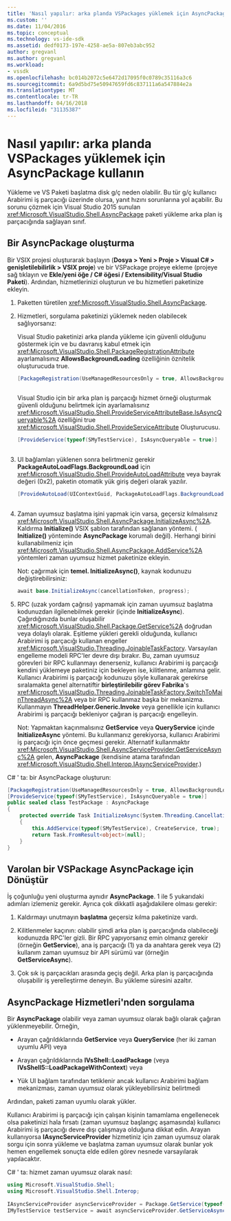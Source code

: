 ```yaml
---
title: 'Nasıl yapılır: arka planda VSPackages yüklemek için AsyncPackage kullanın | Microsoft Docs'
ms.custom: ''
ms.date: 11/04/2016
ms.topic: conceptual
ms.technology: vs-ide-sdk
ms.assetid: dedf0173-197e-4258-ae5a-807eb3abc952
author: gregvanl
ms.author: gregvanl
ms.workload:
- vssdk
ms.openlocfilehash: bc014b2072c5e6472d17095f0c0789c35116a3c6
ms.sourcegitcommit: 6a9d5bd75e50947659fd6c837111a6a547884e2a
ms.translationtype: MT
ms.contentlocale: tr-TR
ms.lasthandoff: 04/16/2018
ms.locfileid: "31135387"
---
```

# <a name="how-to-use-asyncpackage-to-load-vspackages-in-the-background"></a>Nasıl yapılır: arka planda VSPackages yüklemek için AsyncPackage kullanın
Yükleme ve VS Paketi başlatma disk g/ç neden olabilir. Bu tür g/ç kullanıcı Arabirimi iş parçacığı üzerinde olursa, yanıt hızını sorunlarına yol açabilir. Bu sorunu çözmek için Visual Studio 2015 sunulan <xref:Microsoft.VisualStudio.Shell.AsyncPackage> paketi yükleme arka plan iş parçacığında sağlayan sınıf.  
  
## <a name="creating-an-asyncpackage"></a>Bir AsyncPackage oluşturma  
 Bir VSIX projesi oluşturarak başlayın (**Dosya > Yeni > Proje > Visual C# > genişletilebilirlik > VSIX proje**) ve bir VSPackage projeye ekleme (projeye sağ tıklayın ve **Ekle/yeni öğe / C# öğesi / Extensibility/Visual Studio Paketi**). Ardından, hizmetlerinizi oluşturun ve bu hizmetleri paketinize ekleyin.  
  
1.  Paketten türetilen <xref:Microsoft.VisualStudio.Shell.AsyncPackage>.  
  
2.  Hizmetleri, sorgulama paketinizi yüklemek neden olabilecek sağlıyorsanız:  
  
     Visual Studio paketinizi arka planda yükleme için güvenli olduğunu göstermek için ve bu davranış kabul etmek için <xref:Microsoft.VisualStudio.Shell.PackageRegistrationAttribute> ayarlamalısınız **AllowsBackgroundLoading** özelliğinin öznitelik oluşturucuda true.  
  
    ```csharp  
    [PackageRegistration(UseManagedResourcesOnly = true, AllowsBackgroundLoading = true)]  
  
    ```  
  
     Visual Studio için bir arka plan iş parçacığı hizmet örneği oluşturmak güvenli olduğunu belirtmek için ayarlamalısınız <xref:Microsoft.VisualStudio.Shell.ProvideServiceAttributeBase.IsAsyncQueryable%2A> özelliğini true <xref:Microsoft.VisualStudio.Shell.ProvideServiceAttribute> Oluşturucusu.  
  
    ```csharp  
    [ProvideService(typeof(SMyTestService), IsAsyncQueryable = true)]  
  
    ```  
  
3.  UI bağlamları yüklenen sonra belirtmeniz gerekir **PackageAutoLoadFlags.BackgroundLoad** için <xref:Microsoft.VisualStudio.Shell.ProvideAutoLoadAttribute> veya bayrak değeri (0x2), paketin otomatik yük giriş değeri olarak yazılır.  
  
    ```csharp  
    [ProvideAutoLoad(UIContextGuid, PackageAutoLoadFlags.BackgroundLoad)]  
  
    ```  
  
4.  Zaman uyumsuz başlatma işini yapmak için varsa, geçersiz kılmalısınız <xref:Microsoft.VisualStudio.Shell.AsyncPackage.InitializeAsync%2A>. Kaldırma **Initialize()** VSIX şablon tarafından sağlanan yöntemi. ( **Initialize()** yönteminde **AsyncPackage** korumalı değil). Herhangi birini kullanabilmeniz için <xref:Microsoft.VisualStudio.Shell.AsyncPackage.AddService%2A> yöntemleri zaman uyumsuz hizmet paketinize ekleyin.  
  
     Not: çağırmak için **temel. InitializeAsync()**, kaynak kodunuzu değiştirebilirsiniz:  
  
    ```csharp  
    await base.InitializeAsync(cancellationToken, progress);  
    ```  
  
5.  RPC (uzak yordam çağrısı) yapmamak için zaman uyumsuz başlatma kodunuzdan ilgilenebilmek gerekir (içinde **InitializeAsync**). Çağırdığınızda bunlar oluşabilir <xref:Microsoft.VisualStudio.Shell.Package.GetService%2A> doğrudan veya dolaylı olarak.  Eşitleme yükleri gerekli olduğunda, kullanıcı Arabirimi iş parçacığı kullanan engeller <xref:Microsoft.VisualStudio.Threading.JoinableTaskFactory>. Varsayılan engelleme modeli RPC'ler devre dışı bırakır. Bu, zaman uyumsuz görevleri bir RPC kullanmayı denerseniz, kullanıcı Arabirimi iş parçacığı kendini yüklemeye paketiniz için bekleyen ise, kilitlenme, anlamına gelir. Kullanıcı Arabirimi iş parçacığı kodunuzu şöyle kullanarak gerekirse sıralamakta genel alternatiftir **birleştirilebilir görev Fabrika**'s <xref:Microsoft.VisualStudio.Threading.JoinableTaskFactory.SwitchToMainThreadAsync%2A> veya bir RPC kullanmaz başka bir mekanizma.  Kullanmayın **ThreadHelper.Generic.Invoke** veya genellikle için kullanıcı Arabirimi iş parçacığı bekleniyor çağıran iş parçacığı engelleyin.  
  
     Not: Yapmaktan kaçınmalısınız **GetService** veya **QueryService** içinde **InitializeAsync** yöntemi. Bu kullanmanız gerekiyorsa, kullanıcı Arabirimi iş parçacığı için önce geçmesi gerekir. Alternatif kullanmaktır <xref:Microsoft.VisualStudio.Shell.AsyncServiceProvider.GetServiceAsync%2A> gelen, **AsyncPackage** (kendisine atama tarafından <xref:Microsoft.VisualStudio.Shell.Interop.IAsyncServiceProvider>.)  
  
 C# ' ta: bir AsyncPackage oluşturun:  
  
```csharp  
[PackageRegistration(UseManagedResourcesOnly = true, AllowsBackgroundLoading = true)]       
[ProvideService(typeof(SMyTestService), IsAsyncQueryable = true)]   
public sealed class TestPackage : AsyncPackage   
{   
    protected override Task InitializeAsync(System.Threading.CancellationToken cancellationToken, IProgress<ServiceProgressData> progress)   
    {               
        this.AddService(typeof(SMyTestService), CreateService, true);   
        return Task.FromResult<object>(null);   
    }   
}  
```  
  
## <a name="convert-an-existing-vspackage-to-asyncpackage"></a>Varolan bir VSPackage AsyncPackage için Dönüştür  
 İş çoğunluğu yeni oluşturma aynıdır **AsyncPackage**. 1 ile 5 yukarıdaki adımları izlemeniz gerekir. Ayrıca çok dikkatli aşağıdakilere olması gerekir:  
  
1.  Kaldırmayı unutmayın **başlatma** geçersiz kılma paketinize vardı.  
  
2.  Kilitlenmeler kaçının: olabilir şimdi arka plan iş parçacığında olabileceği kodunuzda RPC'ler gizli. Bir RPC yapıyorsanız emin olmanız gerekir (örneğin **GetService**), ana iş parçacığı (1) ya da anahtara gerek veya (2) kullanım zaman uyumsuz bir API sürümü var (örneğin **GetServiceAsync**).  
  
3.  Çok sık iş parçacıkları arasında geçiş değil. Arka plan iş parçacığında oluşabilir iş yerelleştirme deneyin. Bu yükleme süresini azaltır.  
  
## <a name="querying-services-from-asyncpackage"></a>AsyncPackage Hizmetleri'nden sorgulama  
 Bir **AsyncPackage** olabilir veya zaman uyumsuz olarak bağlı olarak çağıran yüklenmeyebilir. Örneğin,  
  
-   Arayan çağrıldıklarında **GetService** veya **QueryService** (her iki zaman uyumlu API) veya  
  
-   Arayan çağrıldıklarında **IVsShell::LoadPackage** (veya **IVsShell5::LoadPackageWithContext**) veya  
  
-   Yük UI bağlam tarafından tetiklenir ancak kullanıcı Arabirimi bağlam mekanizması, zaman uyumsuz olarak yükleyebilirsiniz belirtmedi  
  
 Ardından, paketi zaman uyumlu olarak yükler.  
  
 Kullanıcı Arabirimi iş parçacığı için çalışan kişinin tamamlama engellenecek olsa paketinizi hala fırsatı (zaman uyumsuz başlangıç aşamasında) kullanıcı Arabirimi iş parçacığı devre dışı çalışmaya olduğuna dikkat edin. Arayan kullanıyorsa **IAsyncServiceProvider** hizmetiniz için zaman uyumsuz olarak sorgu için sonra yükleme ve başlatma zaman uyumsuz olarak bunlar yok hemen engellemek sonuçta elde edilen görev nesnede varsayılarak yapılacaktır.  
  
 C# ' ta: hizmet zaman uyumsuz olarak nasıl:  
  
```csharp  
using Microsoft.VisualStudio.Shell;   
using Microsoft.VisualStudio.Shell.Interop;   
  
IAsyncServiceProvider asyncServiceProvider = Package.GetService(typeof(SAsyncServiceProvider)) as IAsyncServiceProvider;   
IMyTestService testService = await asyncServiceProvider.GetServiceAsync(typeof(SMyTestService)) as IMyTestService;  
```
  
